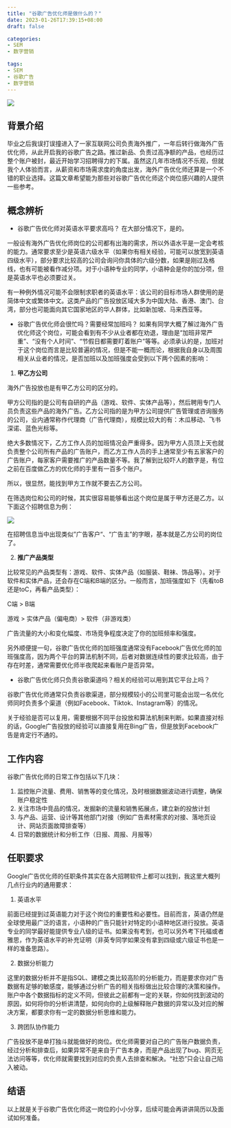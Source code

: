 ```yaml
---
title: "谷歌广告优化师是做什么的？"
date: 2023-01-26T17:39:15+08:00
draft: false

categories:
- SEM
- 数字营销

tags:
- SEM
- 谷歌广告
- 数字营销
---
```


![](/assets/google-ads-specialist.webp)

## 背景介绍
毕业之后我误打误撞进入了一家互联网公司负责海外推广，一年后转行做海外广告优化师，从此开启我的谷歌广告之路。推过新品、负责过高净额的产品，也经历过整个账户被封，最近开始学习招聘得力的下属。虽然这几年市场情况不乐观，但就我个人体验而言，从薪资和市场需求度的角度出发，海外广告优化师还算是一个不错的职业选择。这篇文章希望能为那些对谷歌广告优化师这个岗位感兴趣的人提供一些参考。

## 概念辨析
- 谷歌广告优化师对英语水平要求高吗？
在大部分情况下，是的。

一般设有海外广告优化师岗位的公司都有出海的需求，所以外语水平是一定会考核的能力。通常要求至少是英语六级水平（如果你有相关经验，可能可以放宽到英语四级水平），部分要求比较高的公司会询问你具体的六级分数，如果是刚过及格线，也有可能被看作减分项。对于小语种专业的同学，小语种会是你的加分项，但是英语水平也必须要过关。

有一种例外情况可能不会限制求职者的英语水平：该公司的目标市场人群使用的是简体中文或繁体中文。这类产品的广告投放区域大多为中国大陆、香港、澳门、台湾，部分也可能面向其它国家地区的华人群体，比如新加坡、马来西亚等。

- 谷歌广告优化师会很忙吗？需要经常加班吗？
如果有同学大概了解过海外广告优化师这个岗位，可能会看到有不少从业者都在劝退，理由是“加班非常严重”、“没有个人时间”、“节假日都需要盯着账户”等等。必须承认的是，加班对于这个岗位而言是比较普遍的情况，但是不能一概而论，根据我自身以及周围相关从业者的情况，是否加班以及加班强度会受到以下两个因素的影响：
1. **甲乙方公司**

海外广告投放也是有甲乙方公司的区分的。

甲方公司指的是公司有自研的产品（游戏、软件、实体产品等），然后聘用专门人员负责这些产品的海外广告。乙方公司指的是为甲方公司提供广告管理或咨询服务的公司，业内通常称作代理商（广告代理商），规模比较大的有：木瓜移动、飞书深诺、蓝色光标等。

绝大多数情况下，乙方工作人员的加班情况会严重得多。因为甲方人员顶上天也就负责整个公司所有产品的广告账户，而乙方工作人员的手上通常至少有五家客户的广告账户，每家客户需要推广的产品数量不等。我了解到比较吓人的数字是，有位之前在百度做乙方的优化师的手里有一百多个账户。

所以，很显然，能找到甲方工作就不要去乙方公司。

在筛选岗位和公司的时候，其实很容易能够看出这个岗位是属于甲方还是乙方。以下面这个招聘信息为例：

 ![](/assets/job-requirement.png)

在招聘信息当中出现类似”广告客户“、“广告主”的字眼，基本就是乙方公司的岗位了。


2. **推广产品类型**

比较常见的产品类型有：游戏、软件、实体产品（如服装、鞋袜、饰品等）。对于软件和实体产品，还会存在C端和B端的区分。一般而言，加班强度如下（先看toB还是toC，再看产品类型）：

C端 > B端

游戏 >  实体产品（偏电商）> 软件（非游戏类）

广告流量的大小和变化幅度、市场竞争程度决定了你的加班频率和强度。

另外顺便提一句，谷歌广告优化师的加班强度通常没有Facebook广告优化师的加班强度高，因为两个平台的算法机制不同，后者对数据连续性的要求比较高，由于存在时差，通常需要优化师半夜爬起来看账户是否异常。

- 谷歌广告优化师只负责谷歌渠道吗？相关的经验可以用到其它平台上吗？

谷歌广告优化师通常只负责谷歌渠道，部分规模较小的公司里可能会出现一名优化师同时负责多个渠道（例如Facebook、Tiktok、Instagram等）的情况。

关于经验是否可以复用，需要根据不同平台投放和算法机制来判断。如果直接对标的话，Google广告投放的经验可以直接复用在Bing广告，但是放到Facebook广告是肯定行不通的。

## 工作内容
谷歌广告优化师的日常工作包括以下几块：

1. 监控账户流量、费用、销售等的变化情况，及时根据数据波动进行调整，确保账户稳定性
2. 关注市场中竞品的情况，发掘新的流量和销售拓展点，建立新的投放计划
3. 与产品、运营、设计等其他部门对接（例如广告素材需求的对接、落地页设计、网站页面故障排查等）
4. 日常的数据统计和分析工作（日报、周报、月报等）

## 任职要求
Google广告优化师的任职条件其实在各大招聘软件上都可以找到，我这里大概列几点行业内的通用要求：

1. 英语水平

前面已经提到过英语能力对于这个岗位的重要性和必要性。目前而言，英语仍然是全球使用最广泛的语言，小语种的广告只能针对特定的小语种地区进行投放。英语专业的同学最好能提供专业八级的证书。如果没有考到，也可以另外考下托福或者雅思，作为英语水平的补充证明（非英专同学如果没有拿到四级或六级证书也是一样的准备思路）。

2. 数据分析能力

这里的数据分析并不是指SQL、建模之类比较高阶的分析能力，而是要求你对广告数据有足够的敏感度，能够通过分析广告的相关指标做出比较合理的决策和操作。账户中各个数据指标的定义不同，但彼此之前都有一定的关联，你如何找到波动的原因，如何将你的分析讲清楚，如何向你的上级解释账户数据的异常以及对应的解决方案，都要求你有一定的数据分析思维和能力。

3. 跨团队协作能力

广告投放不是单打独斗就能做好的岗位。优化师需要对自己的广告账户数据负责，经过分析和排查后，如果异常不是来自于广告本身，而是产品出现了bug、网页无法访问等等，优化师就需要找到对应的负责人去排查和解决。“社恐”只会让自己陷入被动。

## 结语
以上就是关于谷歌广告优化师这一岗位的小小分享，后续可能会再讲讲简历以及面试如何准备。
